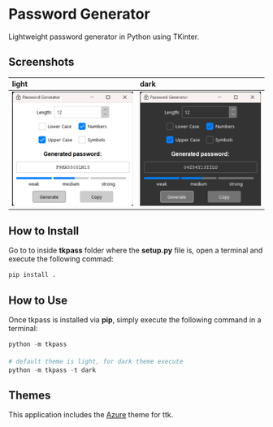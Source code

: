 
# Password Generator

Lightweight password generator in Python using TKinter.

## Screenshots

| light | dark |
| :---- | :--- |
![alt](images/light.png) | ![alt](images/dark.png)

## How to Install

Go to to inside **tkpass** folder where the **setup.py** file is, open a terminal and execute the following commad:

```python
pip install .
```

## How to Use

Once tkpass is installed via **pip**, simply execute the following command in a terminal:

```python
python -m tkpass

# default theme is light, for dark theme execute
python -m tkpass -t dark
```

## Themes

This application includes the [Azure](https://github.com/rdbende/Azure-ttk-theme) theme for ttk.
